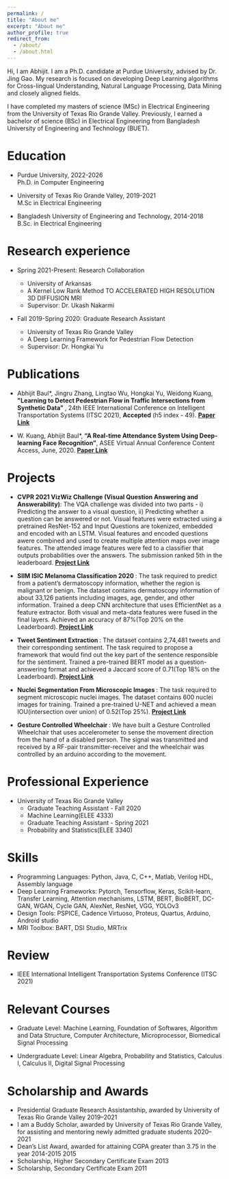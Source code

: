 ```yaml
---
permalink: /
title: "About me"
excerpt: "About me"
author_profile: true
redirect_from: 
  - /about/
  - /about.html
---
```


Hi, I am Abhijit. I am a Ph.D. candidate at Purdue University, advised by Dr. Jing Gao. My research is focused on developing Deep Learning algorithms for Cross-lingual Understanding, Natural Language Processing, Data Mining and closely aligned fields.

I have completed my masters of science (MSc) in Electrical Engineering from the University of Texas Rio Grande Valley. Previously, I earned a bachelor of science (BSc) in Electrical Engineering from Bangladesh University of Engineering and Technology (BUET).




Education
======
* Purdue University, 2022-2026\
    Ph.D. in Computer Engineering
    

* University of Texas Rio Grande Valley, 2019-2021\
    M.Sc in Electrical Engineering
    

* Bangladesh University of Engineering and Technology, 2014-2018\
    B.Sc. in Electrical Engineering
    


Research experience
======
* Spring 2021-Present: Research Collaboration
  * University of Arkansas
  * A Kernel Low Rank Method TO ACCELERATED HIGH RESOLUTION 3D DIFFUSION MRI
  * Supervisor: Dr. Ukash Nakarmi

* Fall 2019-Spring 2020: Graduate Research Assistant
  * University of Texas Rio Grande Valley
  * A Deep Learning Framework for Pedestrian Flow Detection
  * Supervisor: Dr. Hongkai Yu

Publications
======
* Abhijit Baul*, Jingru Zhang, Lingtao Wu, Hongkai Yu, Weidong Kuang, <b>"Learning to Detect Pedestrian Flow in Traffic
Intersections from Synthetic Data" </b>, 24th IEEE International Conference on Intelligent Transportation Systems (ITSC 2021), <b>Accepted</b> (h5 index - 49). <b> <a href="https://ieeexplore.ieee.org/abstract/document/9564853">Paper Link</a> </b>

* W. Kuang, Abhijit Baul*,<b> “A Real-time Attendance System Using Deep-learning Face Recognition”</b>,
ASEE Virtual Annual Conference Content Access, June, 2020. <b> <a href="https://peer.asee.org/a-real-time-attendance-system-using-deep-learning-face-recognition">Paper Link</a> </b>

Projects
======
* <b> CVPR 2021 VizWiz Challenge (Visual Question Answering and Answerability)</b>: The VQA challenge was divided into two parts - i) Predicting the answer to a visual question, ii) Predicting whether a question can be answered or not. Visual features were extracted using a pretrained ResNet-152 and Input Questions are tokenized, embedded and encoded with an LSTM.
Visual features and encoded questions awere combined and used to create multiple attention maps over image features. The attended image features were fed to a classifier that outputs probabilities over the answers. The submission ranked 5th in the leaderboard. <b> <a href="https://github.com/abhijit-buet/VizWiz-Visua-Question-Answering-2021">Project Link</a> </b>


* <b> SIIM ISIC Melanoma Classification 2020 </b>: The task required to predict from a patient’s dermatoscopy
information, whether the region is malignant or benign. The dataset contains dermatoscopy information of about
33,126 patients including images, age, gender, and other information. Trained a deep CNN architecture that uses
EfficientNet as a feature extractor. Both visual and meta-data features were fused in the final layers. Achieved an
accuracy of 87%(Top 20% on the Leaderboard).<b> <a href="https://github.com/abhijit-buet/SIIM-ISIC-Melanoma-Classification">Project Link</a> </b>

* <b> Tweet Sentiment Extraction </b>: The dataset contains 2,74,481 tweets and their corresponding sentiment. The task
required to propose a framework that would find out the key part of the sentence responsible for the sentiment.
Trained a pre-trained BERT model as a question-answering format and achieved a Jaccard score of 0.71(Top 18%
on the Leaderboard). <b> <a href="https://github.com/abhijit-buet/Tweet-Sentiment-Extraction">Project Link</a> </b>

* <b> Nuclei Segmentation From Microscopic Images </b>: The task required to segment microscopic nuclei images.
The dataset contains 600 nuclei images for training. Trained a pre-trained U-NET and achieved a mean
IOU(intersection over union) of 0.52(Top 25%). <b> <a href="https://github.com/abhijit-buet/Nuclei-segmentation-from-microscopic-images">Project Link</a> </b>

* <b> Gesture Controlled Wheelchair </b>: We have built a Gesture Controlled Wheelchair that uses accelerometer to sense the movement direction from the hand of a disabled person. The signal was transmitted and received by a RF-pair transmitter-receiver and the wheelchair was controlled by an arduino according to the movement.


Professional Experience
======
* University of Texas Rio Grande Valley 
  * Graduate Teaching Assistant - Fall 2020
  * Machine Learning(ELEE 4333)
  * Graduate Teaching Assistant - Spring 2021
  * Probability and Statistics(ELEE 3340)
  
Skills
======
* Programming Languages: Python, Java, C, C++, Matlab, Verilog HDL, Assembly language
* Deep Learning Frameworks: Pytorch, Tensorflow, Keras, Scikit-learn, Transfer Learning, Attention mechanisms, LSTM, BERT,      BioBERT, DC-GAN, WGAN, Cycle GAN, AlexNet, ResNet, VGG, YOLOv3
* Design Tools: PSPICE, Cadence Virtuoso, Proteus, Quartus, Arduino, Android studio
* MRI Toolbox: BART, DSI Studio, MRTrix


Review
======
* IEEE International Intelligent Transportation Systems Conference (ITSC 2021)

Relevant Courses
======
* Graduate Level: Machine Learning, Foundation of Softwares, Algorithm and Data Structure, Computer Architecture, Microprocessor, Biomedical
Signal Processing

* Undergraduate Level: Linear Algebra, Probability and Statistics, Calculus I, Calculus II, Digital Signal
Processing


Scholarship and Awards
======
* Presidential Graduate Research Assistantship, awarded by University of Texas Rio Grande Valley 2019–2021
* I am a Buddy Scholar, awarded by University of Texas Rio Grande Valley,
  for assisting and mentoring newly admitted graduate students 2020–2021
* Dean’s List Award, awarded for attaining CGPA greater than 3.75 in the year 2014-2015 2015
* Scholarship, Higher Secondary Certificate Exam 2013
* Scholarship, Secondary Certificate Exam 2011



